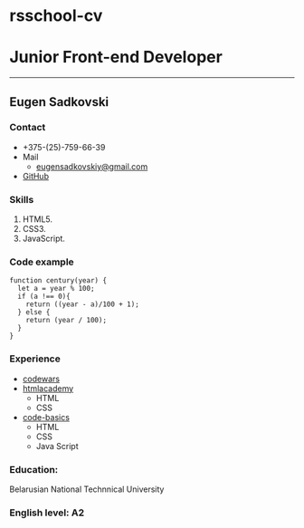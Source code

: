 # rsschool-cv

# Junior Front-end Developer
---
## Eugen Sadkovski

### Contact

* +375-(25)-759-66-39
* Mail
   * [eugensadkovskiy@gmail.com][1]
* [GitHub](https://github.com/Eugen1996)

### Skills

1. HTML5.
1. CSS3.
1. JavaScript.
### Code example
```
function century(year) {
  let a = year % 100;
  if (a !== 0){
    return ((year - a)/100 + 1);
  } else { 
    return (year / 100);  
  }
}     
```    
### Experience
* [codewars](https://www.codewars.com/users/Eugen1996)
* [htmlacademy](https://htmlacademy.ru/)
   + HTML 
   + CSS
* [code-basics](https://ru.code-basics.com/) 
   + HTML
   + CSS
   + Java Script

### Education:
Belarusian National Technnical University

### English level: A2
[1]: https://accounts.google.com/SignOutOptions?hl=ru&continue=https://mail.google.com/mail&service=mail